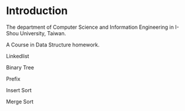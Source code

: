 # Introduction

The department of Computer Science and Information Engineering in I-Shou University, Taiwan.

A Course in Data Structure homework.

Linkedlist

Binary Tree

Prefix

Insert Sort

Merge Sort
